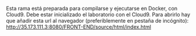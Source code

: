 Esta rama está preparada para compilarse y ejecutarse en Docker, con Cloud9.
Debe estar inicializado el laboratorio con el Cloud9.
Para abrirlo hay que añadir esta url al navegador (preferiblemente en pestaña de incógnito): http://35.173.111.3:8080/FRONT-END/source/html/index.html
